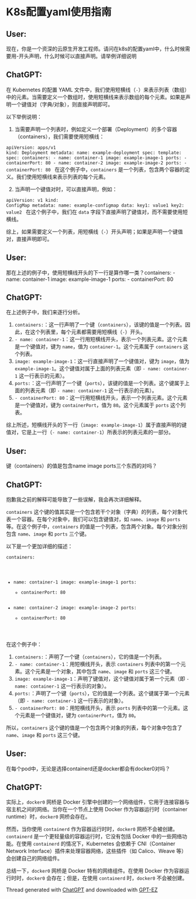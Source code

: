 # K8s配置yaml使用指南

## User:

现在，你是一个资深的云原生开发工程师。请问在k8s的配置yaml中，什么时候需要用-开头声明，什么时候可以直接声明。请举例详细说明


## ChatGPT:

在 Kubernetes 的配置 YAML 文件中，我们使用短横线（<code>-</code>）来表示列表（数组）中的元素。当需要定义一个数组时，使用短横线来表示数组的每个元素。如果是声明一个键值对（字典/对象），则直接声明即可。

以下举例说明：
<ol><li>当需要声明一个列表时，例如定义一个部署（Deployment）的多个容器（containers），我们需要使用短横线：</li></ol>

<code class="!whitespace-pre hljs language-yaml">apiVersion: apps/v1
kind: Deployment
metadata:
  name: example-deployment
spec:
  template:
    spec:
      containers:
      - name: container-1
        image: example-image-1
        ports:
        - containerPort: 80
      - name: container-2
        image: example-image-2
        ports:
        - containerPort: 80
</code>
在这个例子中，<code>containers</code> 是一个列表，包含两个容器的定义。我们使用短横线来表示列表的每个元素。
<ol start="2"><li>当声明一个键值对时，可以直接声明，例如：</li></ol>

<code class="!whitespace-pre hljs language-yaml">apiVersion: v1
kind: ConfigMap
metadata:
  name: example-configmap
data:
  key1: value1
  key2: value2
</code>
在这个例子中，我们在 <code>data</code> 字段下直接声明了键值对，而不需要使用短横线。

综上，如果需要定义一个列表，用短横线（<code>-</code>）开头声明；如果是声明一个键值对，直接声明即可。

## User:

那在上述的例子中，使用短横线开头的下一行是算作哪一类？containers:
      - name: container-1
        image: example-image-1
        ports:
        - containerPort: 80


## ChatGPT:

在上述例子中，我们来逐行分析。
<ol><li><code>containers:</code>：这一行声明了一个键（<code>containers</code>），该键的值是一个列表。因此，在这个列表里，每个元素都需要用短横线（<code>-</code>）开头。</li><li><code>- name: container-1</code>：这一行用短横线开头，表示一个列表元素。这个元素是一个键值对，键为 <code>name</code>，值为 <code>container-1</code>。这个元素属于 <code>containers</code> 这个列表。</li><li><code>image: example-image-1</code>：这一行直接声明了一个键值对，键为 <code>image</code>，值为 <code>example-image-1</code>。这个键值对属于上面的列表元素（即 <code>- name: container-1</code> 这一行表示的元素）。</li><li><code>ports:</code>：这一行声明了一个键（<code>ports</code>），该键的值是一个列表。这个键属于上面的列表元素（即 <code>- name: container-1</code> 这一行表示的元素）。</li><li><code>- containerPort: 80</code>：这一行用短横线开头，表示一个列表元素。这个元素是一个键值对，键为 <code>containerPort</code>，值为 <code>80</code>。这个元素属于 <code>ports</code> 这个列表。</li></ol>
综上所述，短横线开头的下一行（<code>image: example-image-1</code>）属于直接声明的键值对，它是上一行（<code>- name: container-1</code>）所表示的列表元素的一部分。

## User:

键（containers）的值是包含name image ports三个东西的对吗？


## ChatGPT:

抱歉我之前的解释可能导致了一些误解，我会再次详细解释。

<code>containers</code> 这个键的值其实是一个包含若干个对象（字典）的列表，每个对象代表一个容器。在每个对象中，我们可以包含键值对，如 <code>name</code>、<code>image</code> 和 <code>ports</code> 等。在这个例子中，<code>containers</code> 的值是一个列表，包含两个对象。每个对象分别包含 <code>name</code>、<code>image</code> 和 <code>ports</code> 三个键。

以下是一个更加详细的描述：


<code class="!whitespace-pre hljs language-yaml">containers:
- name: container-1
  image: example-image-1
  ports:
  - containerPort: 80
- name: container-2
  image: example-image-2
  ports:
  - containerPort: 80
</code>
在这个例子中：
<ol><li><code>containers:</code>：声明了一个键（<code>containers</code>），它的值是一个列表。</li><li><code>- name: container-1</code>：用短横线开头，表示 <code>containers</code> 列表中的第一个元素。这个元素是一个对象，其中包含 <code>name</code>、<code>image</code> 和 <code>ports</code> 这三个键。</li><li><code>image: example-image-1</code>：声明了键值对，这个键值对属于第一个元素（即 <code>- name: container-1</code> 这一行表示的对象）。</li><li><code>ports:</code>：声明了一个键（<code>ports</code>），它的值是一个列表。这个键属于第一个元素（即 <code>- name: container-1</code> 这一行表示的对象）。</li><li><code>- containerPort: 80</code>：用短横线开头，表示 <code>ports</code> 列表中的第一个元素。这个元素是一个键值对，键为 <code>containerPort</code>，值为 <code>80</code>。</li></ol>
所以，<code>containers</code> 这个键的值是一个包含两个对象的列表，每个对象中包含了 <code>name</code>、<code>image</code> 和 <code>ports</code> 这三个键。

## User:

在每个pod中，无论是选择containerd还是docker都会有docker0对吗？


## ChatGPT:

实际上，<code>docker0</code> 网桥是 Docker 引擎中创建的一个网络组件，它用于连接容器与宿主机之间的网络。当你在一个节点上使用 Docker 作为容器运行时（container runtime）时，<code>docker0</code> 网桥会存在。

然而，当你使用 <code>containerd</code> 作为容器运行时时，<code>docker0</code> 网桥不会被创建。<code>containerd</code> 是一个更轻量级的容器运行时，它没有包括 Docker 中的一些网络功能。在使用 <code>containerd</code> 的情况下，Kubernetes 会依赖于 CNI（Container Network Interface）插件来处理容器网络，这些插件（如 Calico、Weave 等）会创建自己的网络组件。

总结一下，<code>docker0</code> 网桥是 Docker 特有的网络组件。在使用 Docker 作为容器运行时时，<code>docker0</code> 会存在；但是，在使用 <code>containerd</code> 时，<code>docker0</code> 不会被创建。

Thread generated with <a href="https://chat.openai.com">ChatGPT</a> and downloaded with <a href="https://gptez.xyz">GPT-EZ</a>